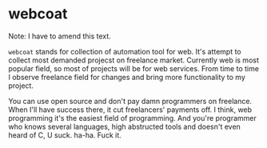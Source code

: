 # webcoat
Note: I have to amend this text. <br>

`webcoat` stands for collection of automation tool for web.
It's attempt to collect most demanded projecst on freelance market. Currently
web is most popular field, so most of projects will be for web services.
From time to time I observe freelance field for changes and bring more functionality
to my project. <br>

You can use open source and don't pay damn programmers on freelance. When I'll 
have success there, it cut freelancers' payments off. I think, web programming it's 
the easiest field of programming. And you're programmer who knows several languages, high
abstructed tools and doesn't even heard of C, U suck. ha-ha. Fuck it.
